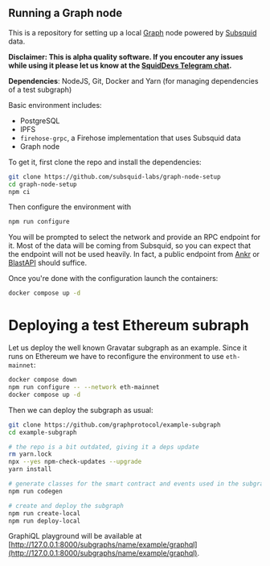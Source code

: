 ## Running a Graph node

This is a repository for setting up a local [Graph](https://thegraph.com) node powered by [Subsquid](https://subsquid.io) data.

**Disclaimer: This is alpha quality software. If you encouter any issues while using it please let us know at the [SquidDevs Telegram chat](https://t.me/HydraDevs).**

**Dependencies**: NodeJS, Git, Docker and Yarn (for managing dependencies of a test subgraph)

Basic environment includes:

 * PostgreSQL
 * IPFS
 * `firehose-grpc`, a Firehose implementation that uses Subsquid data
 * Graph node

To get it, first clone the repo and install the dependencies:
```bash
git clone https://github.com/subsquid-labs/graph-node-setup
cd graph-node-setup
npm ci
```
Then configure the environment with
```bash
npm run configure
```
You will be prompted to select the network and provide an RPC endpoint for it. Most of the data will be coming from Subsquid, so you can expect that the endpoint will not be used heavily. In fact, a public endpoint from [Ankr](https://www.ankr.com/rpc/) or [BlastAPI](https://blastapi.io/public-api) should suffice.

Once you're done with the configuration launch the containers:
```bash
docker compose up -d
```

# Deploying a test Ethereum subraph

Let us deploy the well known Gravatar subgraph as an example. Since it runs on Ethereum we have to reconfigure the environment to use `eth-mainnet`:
```bash
docker compose down
npm run configure -- --network eth-mainnet
docker compose up -d
```
Then we can deploy the subgraph as usual:
```bash
git clone https://github.com/graphprotocol/example-subgraph
cd example-subgraph

# the repo is a bit outdated, giving it a deps update
rm yarn.lock
npx --yes npm-check-updates --upgrade
yarn install

# generate classes for the smart contract and events used in the subgraph
npm run codegen

# create and deploy the subgraph
npm run create-local
npm run deploy-local

```
GraphiQL playground will be available at [http://127.0.0.1:8000/subgraphs/name/example/graphql](http://127.0.0.1:8000/subgraphs/name/example/graphql).
